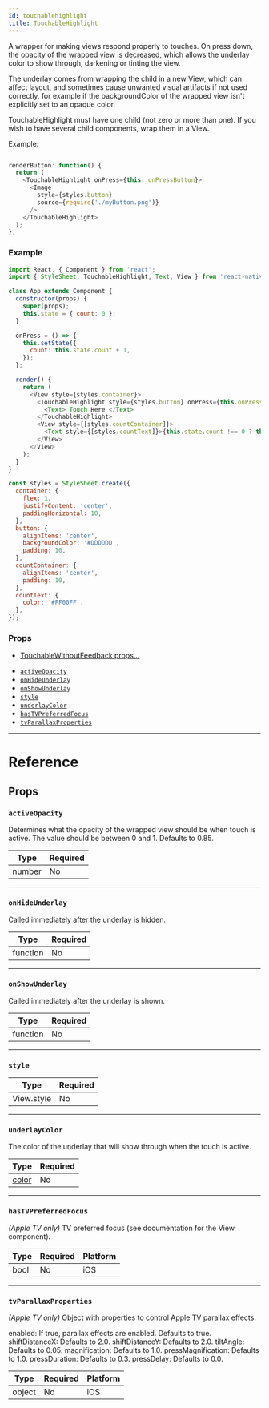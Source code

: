 ```yaml
---
id: touchablehighlight
title: TouchableHighlight
---
```


A wrapper for making views respond properly to touches. On press down, the opacity of the wrapped view is decreased, which allows the underlay color to show through, darkening or tinting the view.

The underlay comes from wrapping the child in a new View, which can affect layout, and sometimes cause unwanted visual artifacts if not used correctly, for example if the backgroundColor of the wrapped view isn't explicitly set to an opaque color.

TouchableHighlight must have one child (not zero or more than one). If you wish to have several child components, wrap them in a View.

Example:

```javascript

renderButton: function() {
  return (
    <TouchableHighlight onPress={this._onPressButton}>
      <Image
        style={styles.button}
        source={require('./myButton.png')}
      />
    </TouchableHighlight>
  );
},

```

### Example

```javascript
import React, { Component } from 'react';
import { StyleSheet, TouchableHighlight, Text, View } from 'react-native';

class App extends Component {
  constructor(props) {
    super(props);
    this.state = { count: 0 };
  }

  onPress = () => {
    this.setState({
      count: this.state.count + 1,
    });
  };

  render() {
    return (
      <View style={styles.container}>
        <TouchableHighlight style={styles.button} onPress={this.onPress}>
          <Text> Touch Here </Text>
        </TouchableHighlight>
        <View style={[styles.countContainer]}>
          <Text style={[styles.countText]}>{this.state.count !== 0 ? this.state.count : null}</Text>
        </View>
      </View>
    );
  }
}

const styles = StyleSheet.create({
  container: {
    flex: 1,
    justifyContent: 'center',
    paddingHorizontal: 10,
  },
  button: {
    alignItems: 'center',
    backgroundColor: '#DDDDDD',
    padding: 10,
  },
  countContainer: {
    alignItems: 'center',
    padding: 10,
  },
  countText: {
    color: '#FF00FF',
  },
});
```

### Props

- [TouchableWithoutFeedback props...](../touchablewithoutfeedback/#props)

* [`activeOpacity`](../touchablehighlight/#activeopacity)
* [`onHideUnderlay`](../touchablehighlight/#onhideunderlay)
* [`onShowUnderlay`](../touchablehighlight/#onshowunderlay)
* [`style`](../touchablehighlight/#style)
* [`underlayColor`](../touchablehighlight/#underlaycolor)
* [`hasTVPreferredFocus`](../touchablehighlight/#hastvpreferredfocus)
* [`tvParallaxProperties`](../touchablehighlight/#tvparallaxproperties)

---

# Reference

## Props

### `activeOpacity`

Determines what the opacity of the wrapped view should be when touch is active. The value should be between 0 and 1. Defaults to 0.85.

| Type   | Required |
| ------ | -------- |
| number | No       |

---

### `onHideUnderlay`

Called immediately after the underlay is hidden.

| Type     | Required |
| -------- | -------- |
| function | No       |

---

### `onShowUnderlay`

Called immediately after the underlay is shown.

| Type     | Required |
| -------- | -------- |
| function | No       |

---

### `style`

| Type       | Required |
| ---------- | -------- |
| View.style | No       |

---

### `underlayColor`

The color of the underlay that will show through when the touch is active.

| Type                | Required |
| ------------------- | -------- |
| [color](../colors/) | No       |

---

### `hasTVPreferredFocus`

_(Apple TV only)_ TV preferred focus (see documentation for the View component).

| Type | Required | Platform |
| ---- | -------- | -------- |
| bool | No       | iOS      |

---

### `tvParallaxProperties`

_(Apple TV only)_ Object with properties to control Apple TV parallax effects.

enabled: If true, parallax effects are enabled. Defaults to true. shiftDistanceX: Defaults to 2.0. shiftDistanceY: Defaults to 2.0. tiltAngle: Defaults to 0.05. magnification: Defaults to 1.0. pressMagnification: Defaults to 1.0. pressDuration: Defaults to 0.3. pressDelay: Defaults to 0.0.

| Type   | Required | Platform |
| ------ | -------- | -------- |
| object | No       | iOS      |
